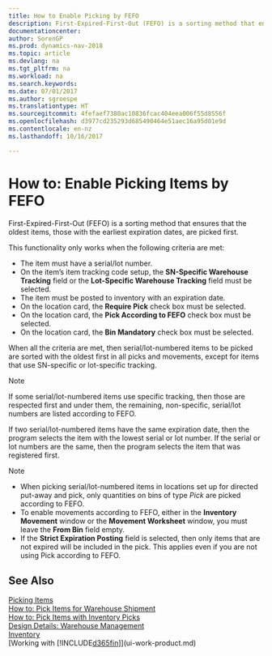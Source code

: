 ```yaml
---
title: How to Enable Picking by FEFO
description: First-Expired-First-Out (FEFO) is a sorting method that ensures that the oldest items, those with the earliest expiration dates, are picked first.
documentationcenter: 
author: SorenGP
ms.prod: dynamics-nav-2018
ms.topic: article
ms.devlang: na
ms.tgt_pltfrm: na
ms.workload: na
ms.search.keywords: 
ms.date: 07/01/2017
ms.author: sgroespe
ms.translationtype: HT
ms.sourcegitcommit: 4fefaef7380ac10836fcac404eea006f55d8556f
ms.openlocfilehash: d3977cd235293d685490464e51aec16a95d01e9d
ms.contentlocale: en-nz
ms.lasthandoff: 10/16/2017

---
```

# <a name="how-to-enable-picking-items-by-fefo"></a>How to: Enable Picking Items by FEFO
First-Expired-First-Out (FEFO) is a sorting method that ensures that the oldest items, those with the earliest expiration dates, are picked first.  

 This functionality only works when the following criteria are met:  

-   The item must have a serial/lot number.  
-   On the item’s item tracking code setup, the **SN-Specific Warehouse Tracking** field or the **Lot-Specific Warehouse Tracking** field must be selected.  
-   The item must be posted to inventory with an expiration date.  
-   On the location card, the **Require Pick** check box must be selected.  
-   On the location card, the **Pick According to FEFO** check box must be selected.  
-   On the location card, the **Bin Mandatory** check box must be selected.  

 When all the criteria are met, then serial/lot-numbered items to be picked are sorted with the oldest first in all picks and movements, except for items that use SN-specific or lot-specific tracking.  

> [!NOTE]  
>  If some serial/lot-numbered items use specific tracking, then those are respected first and under them, the remaining, non-specific, serial/lot numbers are listed according to FEFO.  

 If two serial/lot-numbered items have the same expiration date, then the program selects the item with the lowest serial or lot number. If the serial or lot numbers are the same, then the program selects the item that was registered first.  

> [!NOTE]  
>  -   When picking serial/lot-numbered items in locations set up for directed put-away and pick, only quantities on bins of type *Pick* are picked according to FEFO.  
> -   To enable movements according to FEFO, either in the **Inventory Movement** window or the **Movement Worksheet** window, you must leave the **From Bin** field empty.  
> -   If the **Strict Expiration Posting** field is selected, then only items that are not expired will be included in the pick. This applies even if you are not using Pick according to FEFO.  

## <a name="see-also"></a>See Also  
[Picking Items](warehouse-pick-items.md)   
[How to: Pick Items for Warehouse Shipment](warehouse-how-to-pick-items-for-warehouse-shipment.md)   
[How to: Pick Items with Inventory Picks](warehouse-how-to-pick-items-with-inventory-picks.md)   
[Design Details: Warehouse Management](design-details-warehouse-management.md)  
[Inventory](inventory-manage-inventory.md)  
[Working with [!INCLUDE[d365fin](includes/d365fin_md.md)]](ui-work-product.md)


